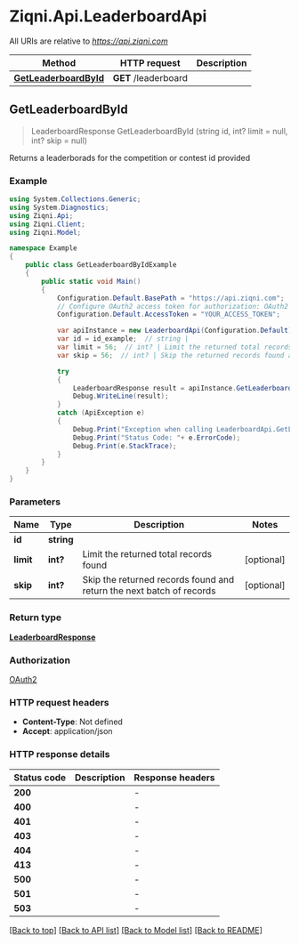 # Ziqni.Api.LeaderboardApi

All URIs are relative to *https://api.ziqni.com*

Method | HTTP request | Description
------------- | ------------- | -------------
[**GetLeaderboardById**](LeaderboardApi.md#getleaderboardbyid) | **GET** /leaderboard | 



## GetLeaderboardById

> LeaderboardResponse GetLeaderboardById (string id, int? limit = null, int? skip = null)



Returns a leaderborads for the competition or contest id provided

### Example

```csharp
using System.Collections.Generic;
using System.Diagnostics;
using Ziqni.Api;
using Ziqni.Client;
using Ziqni.Model;

namespace Example
{
    public class GetLeaderboardByIdExample
    {
        public static void Main()
        {
            Configuration.Default.BasePath = "https://api.ziqni.com";
            // Configure OAuth2 access token for authorization: OAuth2
            Configuration.Default.AccessToken = "YOUR_ACCESS_TOKEN";

            var apiInstance = new LeaderboardApi(Configuration.Default);
            var id = id_example;  // string | 
            var limit = 56;  // int? | Limit the returned total records found (optional) 
            var skip = 56;  // int? | Skip the returned records found and return the next batch of records (optional) 

            try
            {
                LeaderboardResponse result = apiInstance.GetLeaderboardById(id, limit, skip);
                Debug.WriteLine(result);
            }
            catch (ApiException e)
            {
                Debug.Print("Exception when calling LeaderboardApi.GetLeaderboardById: " + e.Message );
                Debug.Print("Status Code: "+ e.ErrorCode);
                Debug.Print(e.StackTrace);
            }
        }
    }
}
```

### Parameters


Name | Type | Description  | Notes
------------- | ------------- | ------------- | -------------
 **id** | **string**|  | 
 **limit** | **int?**| Limit the returned total records found | [optional] 
 **skip** | **int?**| Skip the returned records found and return the next batch of records | [optional] 

### Return type

[**LeaderboardResponse**](LeaderboardResponse.md)

### Authorization

[OAuth2](../README.md#OAuth2)

### HTTP request headers

- **Content-Type**: Not defined
- **Accept**: application/json


### HTTP response details
| Status code | Description | Response headers |
|-------------|-------------|------------------|
| **200** |  |  -  |
| **400** |  |  -  |
| **401** |  |  -  |
| **403** |  |  -  |
| **404** |  |  -  |
| **413** |  |  -  |
| **500** |  |  -  |
| **501** |  |  -  |
| **503** |  |  -  |

[[Back to top]](#)
[[Back to API list]](../README.md#documentation-for-api-endpoints)
[[Back to Model list]](../README.md#documentation-for-models)
[[Back to README]](../README.md)

